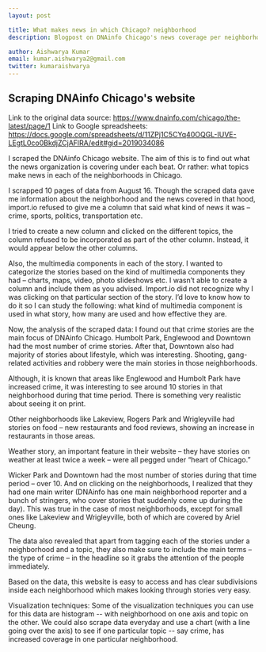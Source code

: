 ```yaml
---
layout: post

title: What makes news in which Chicago? neighborhood 
description: Blogpost on DNAinfo Chicago's news coverage per neighborhood.  

author: Aishwarya Kumar
email: kumar.aishwarya2@gmail.com
twitter: kumaraishwarya
---
```


## Scraping DNAinfo Chicago's website

Link to the original data source: https://www.dnainfo.com/chicago/the-latest/page/1
Link to Google spreadsheets: https://docs.google.com/spreadsheets/d/11ZPj1C5CYq40OQGL-IUVE-LEgtL0co0BkdjZCjAFlRA/edit#gid=2019034086


I scraped the DNAinfo Chicago website. The aim of this is to find out what the news organization is covering under each beat. Or rather: what topics make news in each of the neighborhoods in Chicago. 

I scrapped 10 pages of data from August 16. Though the scraped data gave me information about the neighborhood and the news covered in that hood, import.io refused to give me a column that said what kind of news it was – crime, sports, politics, transportation etc.

I tried to create a new column and clicked on the different topics, the column refused to be incorporated as part of the other column. Instead, it would appear below the other columns. 

Also, the multimedia components in each of the story. I wanted to categorize the stories based on the kind of multimedia components they had – charts, maps, video, photo slideshows etc. I wasn’t able to create a column and include them as you advised. Import.io did not recognize why I was clicking on that particular section of the story. I’d love to know how to do it so I can study the following: what kind of multimedia component is used in what story, how many are used and how effective they are. 

Now, the analysis of the scraped data: I found out that crime stories are the main focus of DNAinfo Chicago. Humbolt Park, Englewood and Downtown had the most number of crime stories. After that, Downtown also had majority of stories about lifestyle, which was interesting. Shooting, gang-related activities and robbery were the main stories in those neighborhoods. 

Although, it is known that areas like Englewood and Humbolt Park have increased crime, it was interesting to see around 10 stories in that neighborhood during that time period. There is something very realistic about seeing it on print. 

Other neighborhoods like Lakeview, Rogers Park and Wrigleyville had stories on food – new restaurants and food reviews, showing an increase in restaurants in those areas.

Weather story, an important feature in their website – they have stories on weather at least twice a week – were all pegged under “heart of Chicago.” 

Wicker Park and Downtown had the most number of stories during that time period – over 10. And on clicking on the neighborhoods, I realized that they had one main writer (DNAinfo has one main neighborhood reporter and a bunch of stringers, who cover stories that suddenly come up during the day). This was true in the case of most neighborhoods, except for small ones like Lakeview and Wrigleyville, both of which are covered by Ariel Cheung. 

The data also revealed that apart from tagging each of the stories under a neighborhood and a topic, they also make sure to include the main terms – the type of crime – in the headline so it grabs the attention of the people immediately.

Based on the data, this website is easy to access and has clear subdivisions inside each neighborhood which makes looking through stories very easy. 

Visualization techniques: Some of the visualization techniques you can use for this data are histogram -- with neighborhood on one axis and topic on the other. We could also scrape data everyday and use a chart (with a line going over the axis) to see if one particular topic -- say crime, has increased coverage in one particular neighborhood. 


